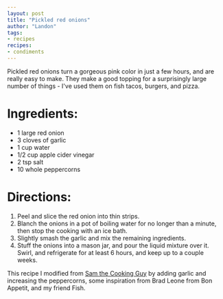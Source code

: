 ```yaml
---
layout: post
title: "Pickled red onions"
author: "Landon"
tags:
- recipes
recipes:
- condiments
---
```


Pickled red onions turn a gorgeous pink color in just a few hours, and are really easy to make. They make a good topping for a surprisingly large number of things - I've used them on fish tacos, burgers, and pizza.

# Ingredients:
- 1 large red onion
- 3 cloves of garlic
- 1 cup water
- 1/2 cup apple cider vinegar
- 2 tsp salt
- 10 whole peppercorns

# Directions:
1. Peel and slice the red onion into thin strips.
2. Blanch the onions in a pot of boiling water for no longer than a minute, then stop the cooking with an ice bath.
3. Slightly smash the garlic and mix the remaining ingredients.
4. Stuff the onions into a mason jar, and pour the liquid mixture over it. Swirl, and refrigerate for at least 6 hours, and keep up to a couple weeks.

This recipe I modified from [Sam the Cooking Guy](https://www.youtube.com/watch?v=3z2jTcsL28g) by adding garlic and increasing the peppercorns, some inspiration from Brad Leone from Bon Appetit, and my friend Fish.
